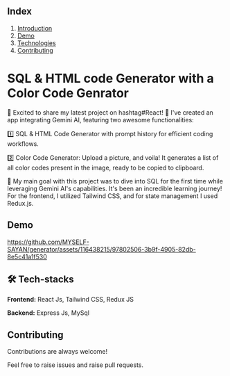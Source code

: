 
##  Index
1.  [Introduction](#introduction)
2.  [Demo](#demo)
3.  [Technologies](#technologies)
4.  [Contributing](#contributing)
# <a name="introduction"> SQL & HTML code Generator with a Color Code Genrator </a>

🚀 Excited to share my latest project on hashtag#React! 🎨 I've created an app integrating Gemini AI, featuring two awesome functionalities:

1️⃣ SQL & HTML Code Generator with prompt history for efficient coding workflows.

2️⃣ Color Code Generator: Upload a picture, and voila! It generates a list of all color codes present in the image, ready to be copied to clipboard.

🎯 My main goal with this project was to dive into SQL for the first time while leveraging Gemini AI's capabilities. It's been an incredible learning journey! For the frontend, I utilized Tailwind CSS, and for state management I used Redux.js.

## <a name="demo"> Demo </a>




https://github.com/MYSELF-SAYAN/generator/assets/116438215/97802506-3b9f-4905-82db-8e5c41a1f530




## <a name="technologies"> 🛠 Tech-stacks </a>
**Frontend:** React Js, Tailwind CSS, Redux JS

**Backend:** Express Js, MySql



## <a name="contributing"> Contributing </a>

Contributions are always welcome!

Feel free to raise issues and raise pull requests.
